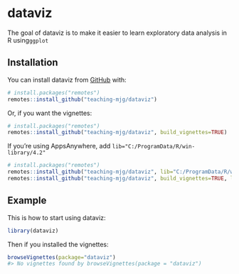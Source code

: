 
<!-- README.md is generated from README.Rmd. Please edit that file -->

# dataviz

The goal of dataviz is to make it easier to learn exploratory data
analysis in R using`ggplot`

## Installation

You can install dataviz from [GitHub](https://github.com/) with:

``` r
# install.packages("remotes")
remotes::install_github("teaching-mjg/dataviz")
```

Or, if you want the vignettes:

``` r
# install.packages("remotes")
remotes::install_github("teaching-mjg/dataviz", build_vignettes=TRUE)
```

If you’re using AppsAnywhere, add
`lib="C:/ProgramData/R/win-library/4.2"`

``` r
# install.packages("remotes")
remotes::install_github("teaching-mjg/dataviz", lib="C:/ProgramData/R/win-library/4.2")
remotes::install_github("teaching-mjg/dataviz", build_vignettes=TRUE, lib="C:/ProgramData/R/win-library/4.2")
```

<!-- ## Reference -->
<!-- A website with reference material for the package is at [https://teaching-mjg.github.io/dataviz/](https://teaching-mjg.github.io/dataviz/). See the drop-down called "Articles" that lists tutorials. -->

## Example

This is how to start using dataviz:

``` r
library(dataviz)
```

Then if you installed the vignettes:

``` r
browseVignettes(package="dataviz")
#> No vignettes found by browseVignettes(package = "dataviz")
```
